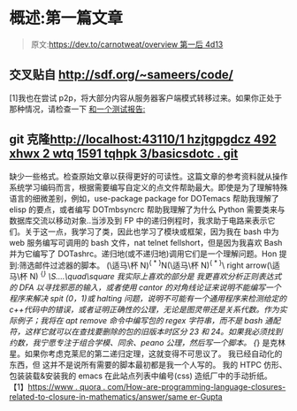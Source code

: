# 概述:第一篇文章

> 原文:[https://dev.to/carnotweat/overview 第一后 4d13](https://dev.to/carnotweat/overview--first-post-4d13)

## 交叉贴自 http://sdf.org/~sameers/code/

[1]我也在尝试 p2p，将大部分内容从服务器客户端模式转移过来。如果你正处于那种情况，请检查一下
[和一个测试报告:](http://localhost:43110/1HzjtGpGskdCz492xHWX2wtQ1591tqhpK3/code)

## git 克隆[http://localhost:43110/1 hzjtgpgdcz 492 xhwx 2 wtq 1591 tqhpk 3/basicsdotc . git](http://localhost:43110/1HzjtGpGskdCz492xHWX2wtQ1591tqhpK3/basicsDOTc.git)

缺少一些格式。检查原始文章以获得更好的可读性。这篇文章的参考资料就从操作系统学习编码而言，根据需要编写自定义的点文件帮助最大。即使是为了理解特殊语言的细微差别，例如，use-package package for DOTemacs 帮助我理解了 elisp 的要点，或者编写 DOTmbsyncrc 帮助我理解了为什么 Python 需要类来与数据库交流以移动对象..当涉及到 FP 中的递归例程时，我求助于电路来表示它们。关于这一点，我学习了类，因此也学习了模块或框架，因为我在 bash 中为 web 服务编写可调用的 bash 文件，nat telnet fellshort，但是因为我喜欢 Bash 并为它编写了 DOTashrc。递归地(或不递归地)调用它们是一个理解问题。Hon 提到:筛选邮件过滤器的脚本。
(\适马\杯 N)<sup>{ * }</sup>N(\适马\杯 N)<sup>{ * }</sup>\ right arrow(\适马\杯 N) <sup>{*}</sup> \S....\quad\square
我实际上喜欢的部分是
我更喜欢分析正则表达式的 DFA 以寻找邪恶的输入，或者使用 cantor 的对角线论证来说明不能编写一个程序来解决 spit (0，1)或 halting 问题，说明不可能有一个通用程序来检测给定的 c++代码中的错误，或者证明正确性的公理，无论是图灵带还是关系代数。作为实际例子；我将在 apt remove 命令中编写包的 regex 字符串，而不是 bash 通配符，这样它就可以在查找要删除的包的旧版本时区分 23 和 24。如果我必须找到约数，我宁愿专注于组合学模、同余、peano 公理，然后写一个脚本。
{*}
是克林星。如果你考虑克莱尼的第二递归定理，这就变得不可思议了。
我已经自动化的东西，但
这并不是说所有需要的脚本最初都是我一个人写的。
我的 HTPC
仿形、包装装载&安装我的 emacs
在此站点列表中编号(css)
造纸厂中的手动折纸。
【1】[https://www . quora . com/How-are-programming-language-closures-related-to-closure-in-mathematics/answer/same er-Gupta](https://www.quora.com/How-are-programming-language-closures-related-to-closure-in-mathematics/answer/Sameer-Gupta)